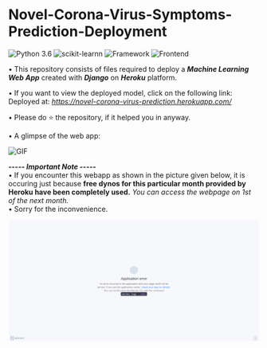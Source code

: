 # Novel-Corona-Virus-Symptoms-Prediction-Deployment

![Python 3.6](https://img.shields.io/badge/Python-3.6-brightgreen.svg) ![scikit-learnn](https://img.shields.io/badge/Library-Scikit_Learn-orange.svg) ![Framework](https://img.shields.io/badge/Framework-Django-red) ![Frontend](https://img.shields.io/badge/Frontend-HTML/CSS/JS-green)


• This repository consists of files required to deploy a ___Machine Learning Web App___ created with ___Django___ on ___Heroku___ platform.

• If you want to view the deployed model, click on the following link:<br />
Deployed at: _https://novel-corona-virus-prediction.herokuapp.com/_

• Please do ⭐ the repository, if it helped you in anyway.

• A glimpse of the web app:

 ![GIF](readme_resources/c_s_p.gif)
 
_**----- Important Note -----**_<br />
• If you encounter this webapp as shown in the picture given below, it is occuring just because **free dynos for this particular month provided by Heroku have been completely used.** _You can access the webpage on 1st of the next month._<br />
• Sorry for the inconvenience.

![Heroku-Error](readme_resources/application-error-heroku.png)
